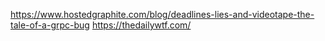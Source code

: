 https://www.hostedgraphite.com/blog/deadlines-lies-and-videotape-the-tale-of-a-grpc-bug
https://thedailywtf.com/
